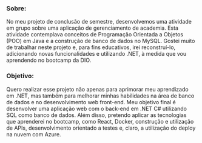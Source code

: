 
<h3> Sobre: </h3>
<p>

No meu projeto de conclusão de semestre, desenvolvemos uma atividade em grupo sobre uma aplicação de gerenciamento de academia. Esta atividade contemplava conceitos de Programação Orientada a Objetos (POO) em Java e a construção de banco de dados no MySQL. Gostei muito de trabalhar neste projeto e, para fins educativos, irei reconstruí-lo, adicionando novas funcionalidades e utilizando .NET, à medida que vou aprendendo no bootcamp da DIO.

  
</p>


<h3> Objetivo: </h3>
<p>

Quero realizar esse projeto não apenas para aprimorar meu aprendizado em .NET, mas também para melhorar minhas habilidades na área de banco de dados e no desenvolvimento web front-end. Meu objetivo final é desenvolver uma aplicação web com o back-end em .NET C# utilizando SQL como banco de dados. Além disso, pretendo aplicar as tecnologias que aprenderei no bootcamp, como React, Docker, construção e utilização de APIs, desenvolvimento orientado a testes e, claro, a utilização do deploy na nuvem com Azure.


</p>

